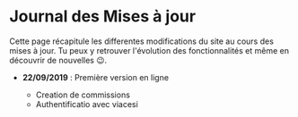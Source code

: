 # Journal des Mises à jour

Cette page récapitule les differentes modifications du site au cours des mises à jour.
Tu peux y retrouver l'évolution des fonctionnalités et même en découvrir de nouvelles 😉.

* **22/09/2019** : Première version en ligne

  * Creation de commissions
  * Authentificatio avec viacesi
